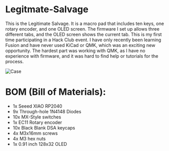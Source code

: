 # Legitmate-Salvage
This is the Legitimate Salvage. It is a macro pad that includes ten keys, one rotary encoder, and one OLED screen. The firmware I set up allows three different tabs, and the OLED screen shows the current tab. This is my first time participating in a Hack Club event. I have only recently been learning Fusion and have never used KiCad or QMK, which was an exciting new opportunity. The hardest part was working with QMK, as I have no experience with firmware, and it was hard to find help or tutorials for the process.

![Case](https://github.com/user-attachments/assets/4cba2cac-ebd2-4dac-b88c-ef9376c2fc52)

# BOM (Bill of Materials):
- 1x Seeed XIAO RP2040
- 9x Through-hole 1N4148 Diodes
- 10x MX-Style switches
- 1x EC11 Rotary encoder
- 10x Black Blank DSA keycaps
- 4x M3x16mm screws
- 4x M3 hex nuts
- 1x 0.91 inch 128x32 OLED


